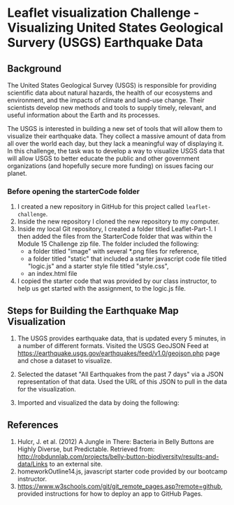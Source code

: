 # Leaflet visualization Challenge - Visualizing United States Geological Survery (USGS) Earthquake Data

## Background

The United States Geological Survey (USGS) is responsible for providing scientific data about natural hazards, the health of our ecosystems and environment, and the impacts of climate and land-use change. Their scientists develop new methods and tools to supply timely, relevant, and useful information about the Earth and its processes.

The USGS is interested in building a new set of tools that will allow them to visualize their earthquake data. They collect a massive amount of data from all over the world each day, but they lack a meaningful way of displaying it. In this challenge, the task was to develop a way to visualize USGS data that will allow USGS to better educate the public and other government organizations (and hopefully secure more funding) on issues facing our planet.

### Before opening the starterCode folder

1. I created a new repository in GitHub for this project called `leaflet-challenge`. 
2. Inside the new repository I cloned the new repository to my computer.
3. Inside my local Git repository, I created a folder titled Leaflet-Part-1. I then added the files from the StarterCode folder that was within the Module 15 Challenge zip file.  The folder included the following:
   - a folder titled "image" with several *.png files for reference,
   - a folder titled "static" that included a starter javascript code file titled "logic.js" and a starter style file titled "style.css", 
   - an index.html file
5. I copied the starter code that was provided by our class instructor, to help us get started with the assignment, to the logic.js file.

## Steps for Building the Earthquake Map Visualization

1. The USGS provides earthquake data, that is updated every 5 minutes, in a number of different formats.  Visited the USGS GeoJSON Feed at https://earthquake.usgs.gov/earthquakes/feed/v1.0/geojson.php page and chose a dataset to visualize.
   
2. Selected the dataset "All Earthquakes from the past 7 days" via a JSON representation of that data.  Used the URL of this JSON to pull in the data for the visualization.
    
3. Imported and visualized the data by doing the following:
    
   
## References

1. Hulcr, J. et al. (2012) A Jungle in There: Bacteria in Belly Buttons are Highly Diverse, but Predictable. Retrieved from: http://robdunnlab.com/projects/belly-button-biodiversity/results-and-data/Links to an external site.
2. homeworkOutline14.js, javascript starter code provided by our bootcamp instructor.
3. https://www.w3schools.com/git/git_remote_pages.asp?remote=github, provided instructions for how to deploy an app to GitHub Pages.
